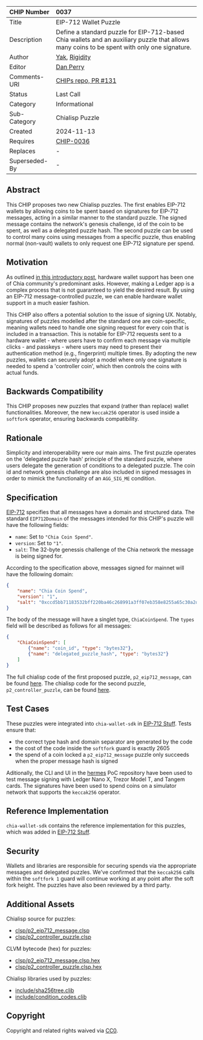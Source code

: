 CHIP Number   | 0037
:-------------|:----
Title         | EIP-712 Wallet Puzzle
Description   | Define a standard puzzle for EIP-712-based Chia wallets and an auxiliary puzzle that allows many coins to be spent with only one signature.
Author        | [Yak](https://github.com/yakuhito), [Rigidity](https://github.com/Rigidity)
Editor        | [Dan Perry](https://github.com/danieljperry)
Comments-URI  | [CHIPs repo, PR #131](https://github.com/Chia-Network/chips/pull/132)
Status        | Last Call
Category      | Informational
Sub-Category  | Chialisp Puzzle
Created       | 2024-11-13
Requires      | [CHIP-0036](https://github.com/Chia-Network/chips/pull/131)
Replaces      | -
Superseded-By | -

## Abstract
This CHIP proposes two new Chialisp puzzles. The first enables EIP-712 wallets by allowing coins to be spent based on signatures for EIP-712 messages, acting in a similar manner to the standard puzzle. The signed message contains the network's genesis challenge, id of the coin to be spent, as well as a delegated puzzle hash. The second puzzle can be used to control many coins using messages from a specific puzzle, thus enabling normal (non-vault) wallets to only request one EIP-712 signature per spend.

## Motivation
As outlined [in this introductory post](https://blog.fireacademy.io/p/a-path-to-chia-hardware-wallet-support), hardware wallet support has been one of Chia community's predominant asks. However, making a Ledger app is a complex process that is not guaranteed to yield the desired result. By using an EIP-712 message-controlled puzzle, we can enable hardware wallet support in a much easier fashion.

This CHIP also offers a potential solution to the issue of signing UX. Notably, signatures of puzzles modelled after the standard one are coin-specific, meaning wallets need to handle one signing request for every coin that is included in a transaction. This is notable for EIP-712 requests sent to a hardware wallet - where users have to confirm each message via multiple clicks - and passkeys - where users may need to present their authentication method (e.g., fingerprint) multiple times. By adopting the new puzzles, wallets can securely adopt a model where only one signature is needed to spend a 'controller coin', which then controls the coins with actual funds. 

## Backwards Compatibility
This CHIP proposes new puzzles that expand (rather than replace) wallet functionalities. Moreover, the new `keccak256` operator is used inside a `softfork` operator, ensuring backwards compatibility.

## Rationale
Simplicity and interoperability were our main aims. The first puzzle operates on the 'delegated puzzle hash' principle of the standard puzzle, where users delegate the generation of conditions to a delegated puzzle. The coin id and network genesis challenge are also included in signed messages in order to mimick the functionality of an `AGG_SIG_ME` condition.

## Specification
[EIP-712](https://eips.ethereum.org/EIPS/eip-712) specifies that all messages have a domain and structured data. The standard `EIP712Domain` of the messages intended for this CHIP's puzzle will have the following fields:
 * `name`: Set to `"Chia Coin Spend"`.
 * `version`: Set to `"1"`.
 * `salt`: The 32-byte genessis challenge of the Chia network the message is being signed for.

According to the specification above, messages signed for mainnet will have the following domain:
```json
{
    "name": "Chia Coin Spend",
    "version": "1",
    "salt": "0xccd5bb71183532bff220ba46c268991a3ff07eb358e8255a65c30a2dce0e5fbb"
}
```

The body of the message will have a singlet type, `ChiaCoinSpend`. The `types` field will be described as follows for all messages:

```json
{
    "ChiaCoinSpend": [
        {"name": "coin_id", "type": "bytes32"},
        {"name": "delegated_puzzle_hash", "type": "bytes32"}
    ]
}
```

The full chialisp code of the first proposed puzzle, `p2_eip712_message`, can be found [here](../assets/chip-0037/clsp/p2_eip712_message.clsp).  The chialisp code for the second puzzle, `p2_controller_puzzle`, can be found [here](../assets/chip-0037/clsp/p2_controller_puzzle.clsp).

## Test Cases
These puzzles were integrated into `chia-wallet-sdk` in [EIP-712 Stuff](https://github.com/xch-dev/chia-wallet-sdk/pull/124). Tests ensure that:
 - the correct type hash and domain separator are generated by the code
 - the cost of the code inside the `softfork` guard is exactly 2605
 - the spend of a coin locked a `p2_eip712_message` puzzle only succeeds when the proper message hash is signed

Aditionally, the CLI and UI in the [hermes](https://github.com/Yakuhito/hermes/tree/master) PoC repository have been used to test message signing with Ledger Nano X, Trezor Model T, and Tangem cards. The signatures have been used to spend coins on a simulator network that supports the `keccak256` operator.

## Reference Implementation
`chia-wallet-sdk` contains the reference implementation for this puzzles, which was added in [EIP-712 Stuff](https://github.com/xch-dev/chia-wallet-sdk/pull/124).

## Security
Wallets and libraries are responsible for securing spends via the appropriate messages and delegated puzzles. We've confirmed that the `keccak256` calls within the `softfork 1` guard will continue working at any point after the soft fork height. The puzzles have also been reviewed by a third party. 

## Additional Assets
Chialisp source for puzzles:
* [clsp/p2_eip712_message.clsp](../assets/chip-0037/clsp/p2_eip712_message.clsp)
* [clsp/p2_controller_puzzle.clsp](../assets/chip-0037/clsp/p2_controller_puzzle.clsp)

CLVM bytecode (hex) for puzzles:
* [clsp/p2_eip712_message.clsp.hex](../assets/chip-0037/clsp/p2_eip712_message.clsp.hex)
* [clsp/p2_controller_puzzle.clsp.hex](../assets/chip-0037/clsp/p2_controller_puzzle.clsp.hex)

Chialisp libraries used by puzzles:
* [include/sha256tree.clib](../assets/chip-0037/include/sha256tree.clib)
* [include/condition_codes.clib](../assets/chip-0037/include/condition_codes.clib)


## Copyright
Copyright and related rights waived via [CC0](https://creativecommons.org/publicdomain/zero/1.0/).